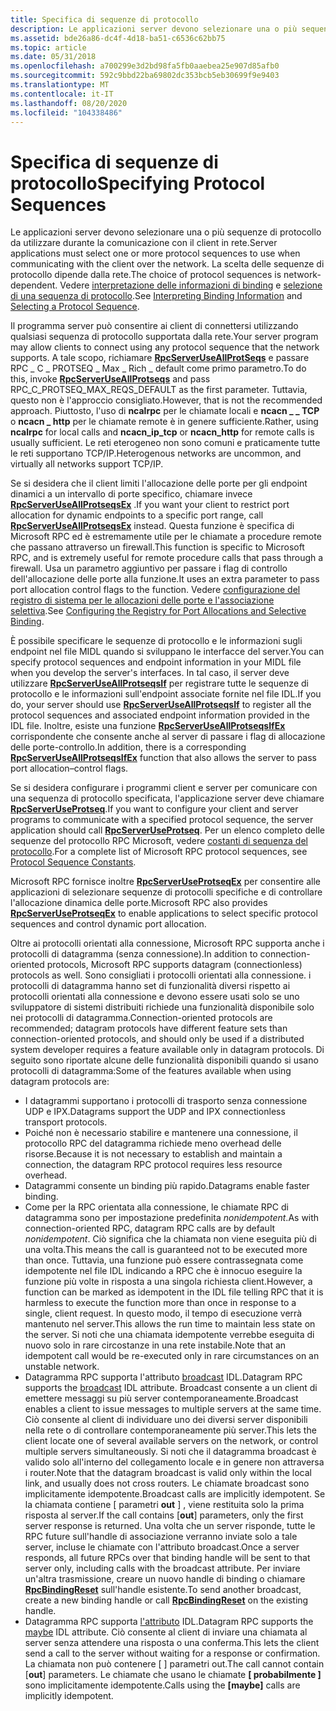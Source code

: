 ```yaml
---
title: Specifica di sequenze di protocollo
description: Le applicazioni server devono selezionare una o più sequenze di protocollo da utilizzare durante la comunicazione con il client in rete. La scelta delle sequenze di protocollo dipende dalla rete. Vedere interpretazione delle informazioni di binding e selezione di una sequenza di protocollo.
ms.assetid: bde26a86-dc4f-4d18-ba51-c6536c62bb75
ms.topic: article
ms.date: 05/31/2018
ms.openlocfilehash: a700299e3d2bd98fa5fb0aaebea25e907d85afb0
ms.sourcegitcommit: 592c9bbd22ba69802dc353bcb5eb30699f9e9403
ms.translationtype: MT
ms.contentlocale: it-IT
ms.lasthandoff: 08/20/2020
ms.locfileid: "104338486"
---
```

# <a name="specifying-protocol-sequences"></a><span data-ttu-id="71370-105">Specifica di sequenze di protocollo</span><span class="sxs-lookup"><span data-stu-id="71370-105">Specifying Protocol Sequences</span></span>

<span data-ttu-id="71370-106">Le applicazioni server devono selezionare una o più sequenze di protocollo da utilizzare durante la comunicazione con il client in rete.</span><span class="sxs-lookup"><span data-stu-id="71370-106">Server applications must select one or more protocol sequences to use when communicating with the client over the network.</span></span> <span data-ttu-id="71370-107">La scelta delle sequenze di protocollo dipende dalla rete.</span><span class="sxs-lookup"><span data-stu-id="71370-107">The choice of protocol sequences is network-dependent.</span></span> <span data-ttu-id="71370-108">Vedere [interpretazione delle informazioni di binding](interpreting-binding-information.md) e [selezione di una sequenza di protocollo](selecting-a-protocol-sequence.md).</span><span class="sxs-lookup"><span data-stu-id="71370-108">See [Interpreting Binding Information](interpreting-binding-information.md) and [Selecting a Protocol Sequence](selecting-a-protocol-sequence.md).</span></span>

<span data-ttu-id="71370-109">Il programma server può consentire ai client di connettersi utilizzando qualsiasi sequenza di protocollo supportata dalla rete.</span><span class="sxs-lookup"><span data-stu-id="71370-109">Your server program may allow clients to connect using any protocol sequence that the network supports.</span></span> <span data-ttu-id="71370-110">A tale scopo, richiamare [**RpcServerUseAllProtSeqs**](/windows/desktop/api/Rpcdce/nf-rpcdce-rpcserveruseallprotseqs) e passare RPC \_ C \_ PROTSEQ \_ Max \_ Rich \_ default come primo parametro.</span><span class="sxs-lookup"><span data-stu-id="71370-110">To do this, invoke [**RpcServerUseAllProtseqs**](/windows/desktop/api/Rpcdce/nf-rpcdce-rpcserveruseallprotseqs) and pass RPC\_C\_PROTSEQ\_MAX\_REQS\_DEFAULT as the first parameter.</span></span> <span data-ttu-id="71370-111">Tuttavia, questo non è l'approccio consigliato.</span><span class="sxs-lookup"><span data-stu-id="71370-111">However, that is not the recommended approach.</span></span> <span data-ttu-id="71370-112">Piuttosto, l'uso di **ncalrpc** per le chiamate locali e **ncacn \_ \_ TCP** o **ncacn \_ http** per le chiamate remote è in genere sufficiente.</span><span class="sxs-lookup"><span data-stu-id="71370-112">Rather, using **ncalrpc** for local calls and **ncacn\_ip\_tcp** or **ncacn\_http** for remote calls is usually sufficient.</span></span> <span data-ttu-id="71370-113">Le reti eterogeneo non sono comuni e praticamente tutte le reti supportano TCP/IP.</span><span class="sxs-lookup"><span data-stu-id="71370-113">Heterogenous networks are uncommon, and virtually all networks support TCP/IP.</span></span>

<span data-ttu-id="71370-114">Se si desidera che il client limiti l'allocazione delle porte per gli endpoint dinamici a un intervallo di porte specifico, chiamare invece [**RpcServerUseAllProtseqsEx**](/windows/desktop/api/Rpcdce/nf-rpcdce-rpcserveruseallprotseqsex) .</span><span class="sxs-lookup"><span data-stu-id="71370-114">If you want your client to restrict port allocation for dynamic endpoints to a specific port range, call [**RpcServerUseAllProtseqsEx**](/windows/desktop/api/Rpcdce/nf-rpcdce-rpcserveruseallprotseqsex) instead.</span></span> <span data-ttu-id="71370-115">Questa funzione è specifica di Microsoft RPC ed è estremamente utile per le chiamate a procedure remote che passano attraverso un firewall.</span><span class="sxs-lookup"><span data-stu-id="71370-115">This function is specific to Microsoft RPC, and is extremely useful for remote procedure calls that pass through a firewall.</span></span> <span data-ttu-id="71370-116">Usa un parametro aggiuntivo per passare i flag di controllo dell'allocazione delle porte alla funzione.</span><span class="sxs-lookup"><span data-stu-id="71370-116">It uses an extra parameter to pass port allocation control flags to the function.</span></span> <span data-ttu-id="71370-117">Vedere [configurazione del registro di sistema per le allocazioni delle porte e l'associazione selettiva](configuring-the-windows-xp-2000-nt-registry-for-port-allocations-and-selective-binding.md).</span><span class="sxs-lookup"><span data-stu-id="71370-117">See [Configuring the Registry for Port Allocations and Selective Binding](configuring-the-windows-xp-2000-nt-registry-for-port-allocations-and-selective-binding.md).</span></span>

<span data-ttu-id="71370-118">È possibile specificare le sequenze di protocollo e le informazioni sugli endpoint nel file MIDL quando si sviluppano le interfacce del server.</span><span class="sxs-lookup"><span data-stu-id="71370-118">You can specify protocol sequences and endpoint information in your MIDL file when you develop the server's interfaces.</span></span> <span data-ttu-id="71370-119">In tal caso, il server deve utilizzare [**RpcServerUseAllProtseqsIf**](/windows/desktop/api/Rpcdce/nf-rpcdce-rpcserveruseallprotseqsif) per registrare tutte le sequenze di protocollo e le informazioni sull'endpoint associate fornite nel file IDL.</span><span class="sxs-lookup"><span data-stu-id="71370-119">If you do, your server should use [**RpcServerUseAllProtseqsIf**](/windows/desktop/api/Rpcdce/nf-rpcdce-rpcserveruseallprotseqsif) to register all the protocol sequences and associated endpoint information provided in the IDL file.</span></span> <span data-ttu-id="71370-120">Inoltre, esiste una funzione [**RpcServerUseAllProtseqsIfEx**](/windows/desktop/api/Rpcdce/nf-rpcdce-rpcserveruseallprotseqsifex) corrispondente che consente anche al server di passare i flag di allocazione delle porte-controllo.</span><span class="sxs-lookup"><span data-stu-id="71370-120">In addition, there is a corresponding [**RpcServerUseAllProtseqsIfEx**](/windows/desktop/api/Rpcdce/nf-rpcdce-rpcserveruseallprotseqsifex) function that also allows the server to pass port allocation–control flags.</span></span>

<span data-ttu-id="71370-121">Se si desidera configurare i programmi client e server per comunicare con una sequenza di protocollo specificata, l'applicazione server deve chiamare [**RpcServerUseProtseq**](/windows/desktop/api/Rpcdce/nf-rpcdce-rpcserveruseprotseq).</span><span class="sxs-lookup"><span data-stu-id="71370-121">If you want to configure your client and server programs to communicate with a specified protocol sequence, the server application should call [**RpcServerUseProtseq**](/windows/desktop/api/Rpcdce/nf-rpcdce-rpcserveruseprotseq).</span></span> <span data-ttu-id="71370-122">Per un elenco completo delle sequenze del protocollo RPC Microsoft, vedere [costanti di sequenza del protocollo](protocol-sequence-constants.md).</span><span class="sxs-lookup"><span data-stu-id="71370-122">For a complete list of Microsoft RPC protocol sequences, see [Protocol Sequence Constants](protocol-sequence-constants.md).</span></span>

<span data-ttu-id="71370-123">Microsoft RPC fornisce inoltre [**RpcServerUseProtseqEx**](/windows/desktop/api/Rpcdce/nf-rpcdce-rpcserveruseprotseqex) per consentire alle applicazioni di selezionare sequenze di protocolli specifiche e di controllare l'allocazione dinamica delle porte.</span><span class="sxs-lookup"><span data-stu-id="71370-123">Microsoft RPC also provides [**RpcServerUseProtseqEx**](/windows/desktop/api/Rpcdce/nf-rpcdce-rpcserveruseprotseqex) to enable applications to select specific protocol sequences and control dynamic port allocation.</span></span>

<span data-ttu-id="71370-124">Oltre ai protocolli orientati alla connessione, Microsoft RPC supporta anche i protocolli di datagramma (senza connessione).</span><span class="sxs-lookup"><span data-stu-id="71370-124">In addition to connection-oriented protocols, Microsoft RPC supports datagram (connectionless) protocols as well.</span></span> <span data-ttu-id="71370-125">Sono consigliati i protocolli orientati alla connessione. i protocolli di datagramma hanno set di funzionalità diversi rispetto ai protocolli orientati alla connessione e devono essere usati solo se uno sviluppatore di sistemi distribuiti richiede una funzionalità disponibile solo nei protocolli di datagramma.</span><span class="sxs-lookup"><span data-stu-id="71370-125">Connection-oriented protocols are recommended; datagram protocols have different feature sets than connection-oriented protocols, and should only be used if a distributed system developer requires a feature available only in datagram protocols.</span></span> <span data-ttu-id="71370-126">Di seguito sono riportate alcune delle funzionalità disponibili quando si usano protocolli di datagramma:</span><span class="sxs-lookup"><span data-stu-id="71370-126">Some of the features available when using datagram protocols are:</span></span>

-   <span data-ttu-id="71370-127">I datagrammi supportano i protocolli di trasporto senza connessione UDP e IPX.</span><span class="sxs-lookup"><span data-stu-id="71370-127">Datagrams support the UDP and IPX connectionless transport protocols.</span></span>
-   <span data-ttu-id="71370-128">Poiché non è necessario stabilire e mantenere una connessione, il protocollo RPC del datagramma richiede meno overhead delle risorse.</span><span class="sxs-lookup"><span data-stu-id="71370-128">Because it is not necessary to establish and maintain a connection, the datagram RPC protocol requires less resource overhead.</span></span>
-   <span data-ttu-id="71370-129">Datagrammi consente un binding più rapido.</span><span class="sxs-lookup"><span data-stu-id="71370-129">Datagrams enable faster binding.</span></span>
-   <span data-ttu-id="71370-130">Come per la RPC orientata alla connessione, le chiamate RPC di datagramma sono per impostazione predefinita *nonidempotent*.</span><span class="sxs-lookup"><span data-stu-id="71370-130">As with connection-oriented RPC, datagram RPC calls are by default *nonidempotent*.</span></span> <span data-ttu-id="71370-131">Ciò significa che la chiamata non viene eseguita più di una volta.</span><span class="sxs-lookup"><span data-stu-id="71370-131">This means the call is guaranteed not to be executed more than once.</span></span> <span data-ttu-id="71370-132">Tuttavia, una funzione può essere contrassegnata come idempotente nel file IDL indicando a RPC che è innocuo eseguire la funzione più volte in risposta a una singola richiesta client.</span><span class="sxs-lookup"><span data-stu-id="71370-132">However, a function can be marked as idempotent in the IDL file telling RPC that it is harmless to execute the function more than once in response to a single, client request.</span></span> <span data-ttu-id="71370-133">In questo modo, il tempo di esecuzione verrà mantenuto nel server.</span><span class="sxs-lookup"><span data-stu-id="71370-133">This allows the run time to maintain less state on the server.</span></span> <span data-ttu-id="71370-134">Si noti che una chiamata idempotente verrebbe eseguita di nuovo solo in rare circostanze in una rete instabile.</span><span class="sxs-lookup"><span data-stu-id="71370-134">Note that an idempotent call would be re-executed only in rare circumstances on an unstable network.</span></span>
-   <span data-ttu-id="71370-135">Datagramma RPC supporta l'attributo [broadcast](/windows/desktop/Midl/broadcast) IDL.</span><span class="sxs-lookup"><span data-stu-id="71370-135">Datagram RPC supports the [broadcast](/windows/desktop/Midl/broadcast) IDL attribute.</span></span> <span data-ttu-id="71370-136">Broadcast consente a un client di emettere messaggi su più server contemporaneamente.</span><span class="sxs-lookup"><span data-stu-id="71370-136">Broadcast enables a client to issue messages to multiple servers at the same time.</span></span> <span data-ttu-id="71370-137">Ciò consente al client di individuare uno dei diversi server disponibili nella rete o di controllare contemporaneamente più server.</span><span class="sxs-lookup"><span data-stu-id="71370-137">This lets the client locate one of several available servers on the network, or control multiple servers simultaneously.</span></span> <span data-ttu-id="71370-138">Si noti che il datagramma broadcast è valido solo all'interno del collegamento locale e in genere non attraversa i router.</span><span class="sxs-lookup"><span data-stu-id="71370-138">Note that the datagram broadcast is valid only within the local link, and usually does not cross routers.</span></span> <span data-ttu-id="71370-139">Le chiamate broadcast sono implicitamente idempotente.</span><span class="sxs-lookup"><span data-stu-id="71370-139">Broadcast calls are implicitly idempotent.</span></span> <span data-ttu-id="71370-140">Se la chiamata contiene \[ parametri **out** \] , viene restituita solo la prima risposta al server.</span><span class="sxs-lookup"><span data-stu-id="71370-140">If the call contains \[**out**\] parameters, only the first server response is returned.</span></span> <span data-ttu-id="71370-141">Una volta che un server risponde, tutte le RPC future sull'handle di associazione verranno inviate solo a tale server, incluse le chiamate con l'attributo broadcast.</span><span class="sxs-lookup"><span data-stu-id="71370-141">Once a server responds, all future RPCs over that binding handle will be sent to that server only, including calls with the broadcast attribute.</span></span> <span data-ttu-id="71370-142">Per inviare un'altra trasmissione, creare un nuovo handle di binding o chiamare [**RpcBindingReset**](/windows/desktop/api/Rpcdce/nf-rpcdce-rpcbindingreset) sull'handle esistente.</span><span class="sxs-lookup"><span data-stu-id="71370-142">To send another broadcast, create a new binding handle or call [**RpcBindingReset**](/windows/desktop/api/Rpcdce/nf-rpcdce-rpcbindingreset) on the existing handle.</span></span>
-   <span data-ttu-id="71370-143">Datagramma RPC supporta [l'attributo](/windows/desktop/Midl/maybe) IDL.</span><span class="sxs-lookup"><span data-stu-id="71370-143">Datagram RPC supports the [maybe](/windows/desktop/Midl/maybe) IDL attribute.</span></span> <span data-ttu-id="71370-144">Ciò consente al client di inviare una chiamata al server senza attendere una risposta o una conferma.</span><span class="sxs-lookup"><span data-stu-id="71370-144">This lets the client send a call to the server without waiting for a response or confirmation.</span></span> <span data-ttu-id="71370-145">La chiamata non può contenere \[  \] parametri out.</span><span class="sxs-lookup"><span data-stu-id="71370-145">The call cannot contain \[**out**\] parameters.</span></span> <span data-ttu-id="71370-146">Le chiamate che usano le chiamate **\[ probabilmente \]** sono implicitamente idempotente.</span><span class="sxs-lookup"><span data-stu-id="71370-146">Calls using the **\[maybe\]** calls are implicitly idempotent.</span></span>

 

 